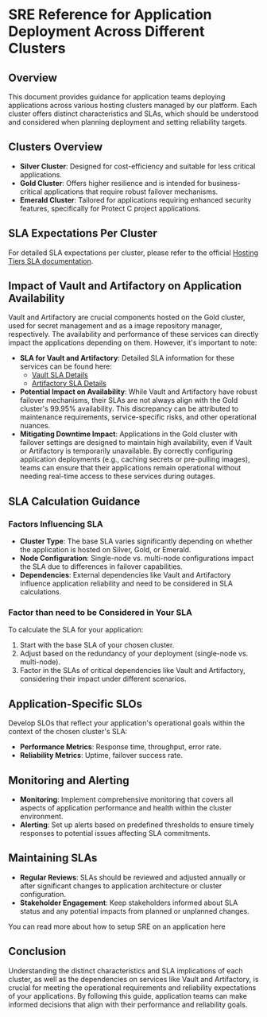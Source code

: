 # SRE Reference for Application Deployment Across Different Clusters

## Overview
This document provides guidance for application teams deploying applications across various hosting clusters managed by our platform. Each cluster offers distinct characteristics and SLAs, which should be understood and considered when planning deployment and setting reliability targets.

## Clusters Overview
- **Silver Cluster**: Designed for cost-efficiency and suitable for less critical applications.
- **Gold Cluster**: Offers higher resilience and is intended for business-critical applications that require robust failover mechanisms.
- **Emerald Cluster**: Tailored for applications requiring enhanced security features, specifically for Protect C project applications.

## SLA Expectations Per Cluster
For detailed SLA expectations per cluster, please refer to the official [Hosting Tiers SLA documentation](https://digital.gov.bc.ca/cloud/services/private/products-tools/hosting-tiers/).

## Impact of Vault and Artifactory on Application Availability
Vault and Artifactory are crucial components hosted on the Gold cluster, used for secret management and as a image repository manager, respectively. The availability and performance of these services can directly impact the applications depending on them. However, it's important to note:

- **SLA for Vault and Artifactory**: Detailed SLA information for these services can be found here:
  - [Vault SLA Details](https://digital.gov.bc.ca/cloud/services/private/products-tools/vault/)
  - [Artifactory SLA Details](https://digital.gov.bc.ca/cloud/services/private/products-tools/artifactory/)
- **Potential Impact on Availability**: While Vault and Artifactory have robust failover mechanisms, their SLAs are not always align with the Gold cluster's 99.95% availability. This discrepancy can be attributed to maintenance requirements, service-specific risks, and other operational nuances.
- **Mitigating Downtime Impact**: Applications in the Gold cluster with failover settings are designed to maintain high availability, even if Vault or Artifactory is temporarily unavailable. By correctly configuring application deployments (e.g., caching secrets or pre-pulling images), teams can ensure that their applications remain operational without needing real-time access to these services during outages.

## SLA Calculation Guidance
### Factors Influencing SLA
- **Cluster Type**: The base SLA varies significantly depending on whether the application is hosted on Silver, Gold, or Emerald.
- **Node Configuration**: Single-node vs. multi-node configurations impact the SLA due to differences in failover capabilities.
- **Dependencies**: External dependencies like Vault and Artifactory influence application reliability and need to be considered in SLA calculations.

### Factor than need to be Considered in Your SLA
To calculate the SLA for your application:
1. Start with the base SLA of your chosen cluster.
2. Adjust based on the redundancy of your deployment (single-node vs. multi-node).
3. Factor in the SLAs of critical dependencies like Vault and Artifactory, considering their impact under different scenarios.

## Application-Specific SLOs
Develop SLOs that reflect your application's operational goals within the context of the chosen cluster's SLA:
- **Performance Metrics**: Response time, throughput, error rate.
- **Reliability Metrics**: Uptime, failover success rate.

## Monitoring and Alerting
- **Monitoring**: Implement comprehensive monitoring that covers all aspects of application performance and health within the cluster environment.
- **Alerting**: Set up alerts based on predefined thresholds to ensure timely responses to potential issues affecting SLA commitments.

## Maintaining SLAs
- **Regular Reviews**: SLAs should be reviewed and adjusted annually or after significant changes to application architecture or cluster configuration.
- **Stakeholder Engagement**: Keep stakeholders informed about SLA status and any potential impacts from planned or unplanned changes.

You can read more about how to setup SRE on an application here

## Conclusion
Understanding the distinct characteristics and SLA implications of each cluster, as well as the dependencies on services like Vault and Artifactory, is crucial for meeting the operational requirements and reliability expectations of your applications. By following this guide, application teams can make informed decisions that align with their performance and reliability goals.


